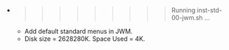 * >>>>>>>>> Running inst-std-00-jwm.sh ...
  * Add default standard menus in JWM.
  * Disk size = 2628280K. Space Used = 4K.
